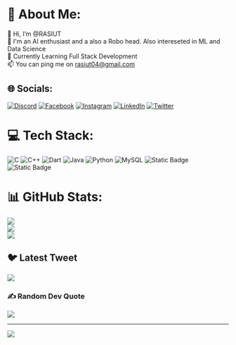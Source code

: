 # 💫 About Me:
👋 Hi, I’m @RASIUT<br>👀 I'm an AI enthusiast and a also a Robo head. Also intereseted in ML and Data Science<br>🌱 Currently Learning Full Stack Development<br>📫 You can ping me on rasiut04@gmail.com


## 🌐 Socials:
[![Discord](https://img.shields.io/badge/Discord-%237289DA.svg?logo=discord&logoColor=white)](https://discord.gg/RASIUT#1180) [![Facebook](https://img.shields.io/badge/Facebook-%231877F2.svg?logo=Facebook&logoColor=white)](https://facebook.com/@RASIUT) [![Instagram](https://img.shields.io/badge/Instagram-%23E4405F.svg?logo=Instagram&logoColor=white)](https://instagram.com/rasiut_2901) [![LinkedIn](https://img.shields.io/badge/LinkedIn-%230077B5.svg?logo=linkedin&logoColor=white)](https://linkedin.com/in/rahul-mansingh-rout-839196243) [![Twitter](https://img.shields.io/badge/Twitter-%231DA1F2.svg?logo=Twitter&logoColor=white)](https://twitter.com/@R_M_Rout) 

# 💻 Tech Stack:
![C](https://img.shields.io/badge/c-%2300599C.svg?style=for-the-badge&logo=c&logoColor=white) ![C++](https://img.shields.io/badge/c++-%2300599C.svg?style=for-the-badge&logo=c%2B%2B&logoColor=white) ![Dart](https://img.shields.io/badge/dart-%230175C2.svg?style=for-the-badge&logo=dart&logoColor=white) ![Java](https://img.shields.io/badge/java-%23ED8B00.svg?style=for-the-badge&logo=java&logoColor=white) ![Python](https://img.shields.io/badge/python-3670A0?style=for-the-badge&logo=python&logoColor=ffdd54) ![MySQL](https://img.shields.io/badge/mysql-%2300f.svg?style=for-the-badge&logo=mysql&logoColor=white) ![Static Badge](https://img.shields.io/badge/MERN-3670A0?style=for-the-badge&logo=MERN&logoColor=ffdd54) ![Static Badge](https://img.shields.io/badge/DSA%20-3670A0?style=for-the-badge&logo=purple&logoColor=purple)

# 📊 GitHub Stats:
![](https://github-readme-stats.vercel.app/api?username=RASIUT&theme=dark&hide_border=false&include_all_commits=false&count_private=false)<br/>
![](https://github-readme-streak-stats.herokuapp.com/?user=RASIUT&theme=dark&hide_border=false)<br/>
![](https://github-readme-stats.vercel.app/api/top-langs/?username=RASIUT&theme=dark&hide_border=false&include_all_commits=false&count_private=false&layout=compact)

## 🐦 Latest Tweet
[![](https://gtce.itsvg.in/api?username=@R_M_Rout)](https://github.com/VishwaGauravIn/github-twitter-card-embed)

### ✍️ Random Dev Quote
![](https://quotes-github-readme.vercel.app/api?type=horizontal&theme=radical)

---
[![](https://visitcount.itsvg.in/api?id=RASIUT&icon=0&color=0)](https://visitcount.itsvg.in)

<!-- Proudly created with GPRM ( https://gprm.itsvg.in ) -->
